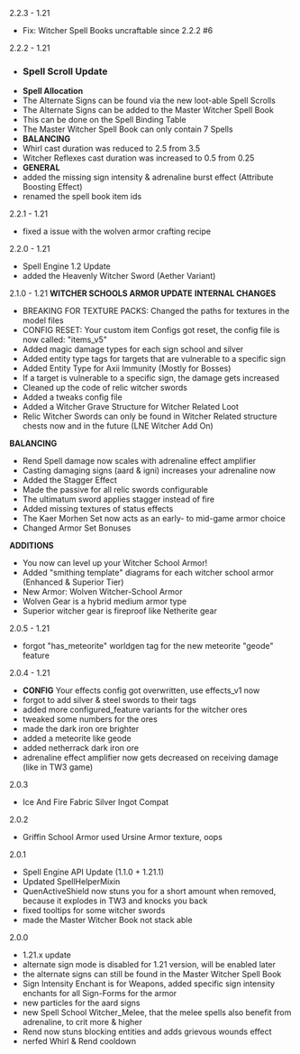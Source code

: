 2.2.3 - 1.21
- Fix: Witcher Spell Books uncraftable since 2.2.2 #6

2.2.2 - 1.21
- ### **Spell Scroll Update**
- **Spell Allocation**
- The Alternate Signs can be found via the new loot-able Spell Scrolls
- The Alternate Signs can be added to the Master Witcher Spell Book
- This can be done on the Spell Binding Table
- The Master Witcher Spell Book can only contain 7 Spells
- **BALANCING**
- Whirl cast duration was reduced to 2.5 from 3.5
- Witcher Reflexes cast duration was increased to 0.5 from 0.25
- **GENERAL**
- added the missing sign intensity & adrenaline burst effect (Attribute Boosting Effect)
- renamed the spell book item ids

2.2.1 - 1.21
- fixed a issue with the wolven armor crafting recipe

2.2.0 - 1.21
- Spell Engine 1.2 Update
- added the Heavenly Witcher Sword (Aether Variant)

2.1.0 - 1.21
**WITCHER SCHOOLS ARMOR UPDATE**
**INTERNAL CHANGES**
- BREAKING FOR TEXTURE PACKS: Changed the paths for textures in the model files
- CONFIG RESET: Your custom item Configs got reset, the config file is now called: "items_v5"
- Added magic damage types for each sign school and silver
- Added entity type tags for targets that are vulnerable to a specific sign
- Added Entity Type for Axii Immunity (Mostly for Bosses)
- If a target is vulnerable to a specific sign, the damage gets increased
- Cleaned up the code of relic witcher swords
- Added a tweaks config file
- Added a Witcher Grave Structure for Witcher Related Loot
- Relic Witcher Swords can only be found in Witcher Related structure chests now and in the future (LNE Witcher Add On)

**BALANCING**
- Rend Spell damage now scales with adrenaline effect amplifier
- Casting damaging signs (aard & igni) increases your adrenaline now
- Added the Stagger Effect
- Made the passive for all relic swords configurable
- The ultimatum sword applies stagger instead of fire
- Added missing textures of status effects
- The Kaer Morhen Set now acts as an early- to mid-game armor choice
- Changed Armor Set Bonuses

**ADDITIONS**
- You now can level up your Witcher School Armor!
- Added "smithing template" diagrams for each witcher school armor (Enhanced & Superior Tier)
- New Armor: Wolven Witcher-School Armor
- Wolven Gear is a hybrid medium armor type
- Superior witcher gear is fireproof like Netherite gear

2.0.5 - 1.21
- forgot "has_meteorite" worldgen tag for the new meteorite "geode" feature

2.0.4 - 1.21
- **CONFIG** Your effects config got overwritten, use effects_v1 now
- forgot to add silver & steel swords to their tags
- added more configured_feature variants for the witcher ores
- tweaked some numbers for the ores
- made the dark iron ore brighter
- added a meteorite like geode
- added netherrack dark iron ore
- adrenaline effect amplifier now gets decreased on receiving damage (like in TW3 game)

2.0.3
- Ice And Fire Fabric Silver Ingot Compat

2.0.2
- Griffin School Armor used Ursine Armor texture, oops

2.0.1
- Spell Engine API Update (1.1.0 + 1.21.1)
- Updated SpellHelperMixin
- QuenActiveShield now stuns you for a short amount when removed, because it explodes in TW3 and knocks you back
- fixed tooltips for some witcher swords
- made the Master Witcher Book not stack able

2.0.0
-  1.21.x update
- alternate sign mode is disabled for 1.21 version, will be enabled later
- the alternate signs can still be found in the Master Witcher Spell Book
- Sign Intensity Enchant is for Weapons, added specific sign intensity enchants for all Sign-Forms for the armor
- new particles for the aard signs
- new Spell School Witcher_Melee, that the melee spells also benefit from adrenaline, to crit more & higher
- Rend now stuns blocking entities and adds grievous wounds effect
- nerfed Whirl & Rend cooldown